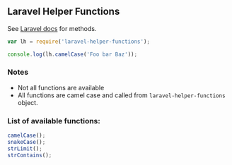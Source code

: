 ## Laravel Helper Functions

See [Laravel docs](https://laravel.com/docs/master/helpers#available-methods) for methods.

```javascript
var lh = require('laravel-helper-functions');

console.log(lh.camelCase('Foo bar Baz'));
```

### Notes

- Not all functions are available
- All functions are camel case and called from `laravel-helper-functions` object.

### List of available functions:

```javascript
camelCase();
snakeCase();
strLimit();
strContains();

```